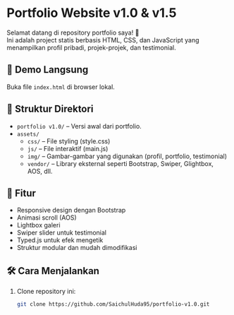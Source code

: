 # Portfolio Website v1.0 & v1.5

Selamat datang di repository portfolio saya! 🎉  
Ini adalah project statis berbasis HTML, CSS, dan JavaScript yang menampilkan profil pribadi, projek-projek, dan testimonial.

## 🔗 Demo Langsung

Buka file `index.html` di browser lokal.

## 📁 Struktur Direktori

- `portfolio v1.0/` – Versi awal dari portfolio.
- `assets/`
  - `css/` – File styling (style.css)
  - `js/` – File interaktif (main.js)
  - `img/` – Gambar-gambar yang digunakan (profil, portfolio, testimonial)
  - `vendor/` – Library eksternal seperti Bootstrap, Swiper, Glightbox, AOS, dll.

## 🧩 Fitur

- Responsive design dengan Bootstrap
- Animasi scroll (AOS)
- Lightbox galeri
- Swiper slider untuk testimonial
- Typed.js untuk efek mengetik
- Struktur modular dan mudah dimodifikasi

## 🛠 Cara Menjalankan

1. Clone repository ini:
   ```bash
   git clone https://github.com/SaichulHuda95/portfolio-v1.0.git
   ```
